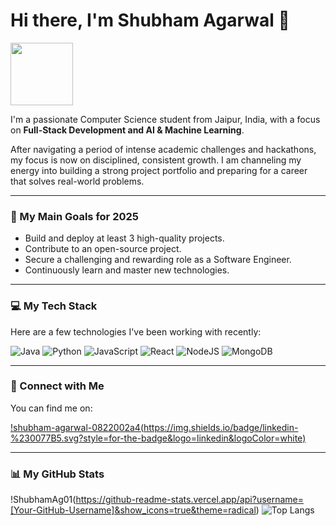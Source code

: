 # Hi there, I'm Shubham Agarwal 👋

<img src="https://media.giphy.com/media/M9gbBd9nbDrOTu1Mqx/giphy.gif" width="100">

I'm a passionate Computer Science student from Jaipur, India, with a focus on **Full-Stack Development and AI & Machine Learning**. 

After navigating a period of intense academic challenges and hackathons, my focus is now on disciplined, consistent growth. I am channeling my energy into building a strong project portfolio and preparing for a career that solves real-world problems.

---

### 🎯 My Main Goals for 2025

* Build and deploy at least 3 high-quality projects.
* Contribute to an open-source project.
* Secure a challenging and rewarding role as a Software Engineer.
* Continuously learn and master new technologies.

---

### 💻 My Tech Stack

Here are a few technologies I've been working with recently:

![Java](https://img.shields.io/badge/java-%23ED8B00.svg?style=for-the-badge&logo=openjdk&logoColor=white)
![Python](https://img.shields.io/badge/python-3670A0?style=for-the-badge&logo=python&logoColor=ffdd54)
![JavaScript](https://img.shields.io/badge/javascript-%23323330.svg?style=for-the-badge&logo=javascript&logoColor=%23F7DF1E)
![React](https://img.shields.io/badge/react-%2320232a.svg?style=for-the-badge&logo=react&logoColor=%2361DAFB)
![NodeJS](https://img.shields.io/badge/node.js-6DA55F?style=for-the-badge&logo=node.js&logoColor=white)
![MongoDB](https://img.shields.io/badge/MongoDB-%234ea94b.svg?style=for-the-badge&logo=mongodb&logoColor=white)

---

### 🤝 Connect with Me

You can find me on:

[!shubham-agarwal-0822002a4(https://img.shields.io/badge/linkedin-%230077B5.svg?style=for-the-badge&logo=linkedin&logoColor=white)](https://www.linkedin.com/in/[Your-LinkedIn-Username]/)

---

### 📊 My GitHub Stats

!ShubhamAg01(https://github-readme-stats.vercel.app/api?username=[Your-GitHub-Username]&show_icons=true&theme=radical)
![Top Langs](https://github-readme-stats.vercel.app/api/top-langs/?username=[Your-GitHub-Username]&layout=compact&theme=radical)
